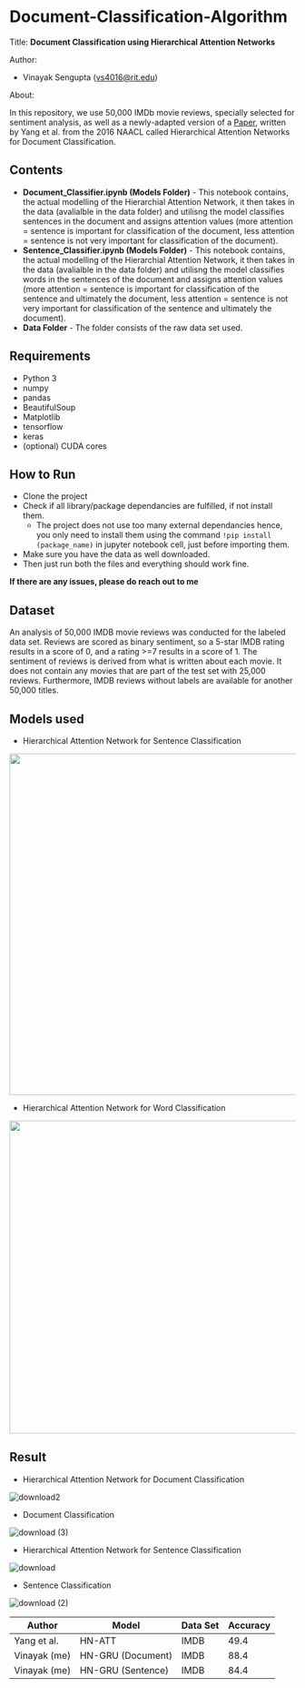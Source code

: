# Document-Classification-Algorithm

Title: **Document Classification using Hierarchical Attention Networks**

Author: 
* Vinayak Sengupta (vs4016@rit.edu)


About:

In this repository, we use 50,000 IMDb movie reviews, specially selected for sentiment analysis, as well as a newly-adapted version of a [Paper](https://www.cc.gatech.edu/~dyang888/docs/naacl16.pdf), written by Yang et al. from the 2016 NAACL called Hierarchical Attention Networks for Document Classification.

## Contents

* **Document_Classifier.ipynb (Models Folder)** - This notebook contains, the actual modelling of the Hierarchial Attention Network, it then takes in the data (avalialble in the data folder) and utilisng the model classifies sentences in the document and assigns attention values (more attention = sentence is important for classification of the document, less attention = sentence is not very important for classification of the document).
* **Sentence_Classifier.ipynb (Models Folder)** - This notebook contains, the actual modelling of the Hierarchial Attention Network, it then takes in the data (avalialble in the data folder) and utilisng the model classifies words in the sentences of the document and assigns attention values (more attention = sentence is important for classification of the sentence and ultimately the document, less attention = sentence is not very important for classification of the sentence and ultimately the document).
* **Data Folder** - The folder consists of the raw data set used.

## Requirements

* Python 3
* numpy
* pandas
* BeautifulSoup
* Matplotlib
* tensorflow
* keras
* (optional) CUDA cores

## How to Run
* Clone the project
* Check if all library/package dependancies are fulfilled, if not install them.
  * The project does not use too many external dependancies hence, you only need to install them using the command `!pip install (package_name)` in jupyter notebook cell, just before importing them. 
 * Make sure you have the data as well downloaded.
 * Then just run both the files and everything should work fine. 

**If there are any issues, please do reach out to me**

## Dataset

An analysis of 50,000 IMDB movie reviews was conducted for the labeled data set. Reviews are scored as binary sentiment, so a 5-star IMDB rating results in a score of 0, and a rating >=7 results in a score of 1. The sentiment of reviews is derived from what is written about each movie. It does not contain any movies that are part of the test set with 25,000 reviews. Furthermore, IMDB reviews without labels are available for another 50,000 titles.

## Models used
* Hierarchical Attention Network for Sentence Classification

<img height="600" src=https://user-images.githubusercontent.com/34100245/145495765-b46bc3ae-33e2-44ee-9556-73a1dcc36786.png />

* Hierarchical Attention Network for Word Classification

<img height="550" src=https://user-images.githubusercontent.com/34100245/145495832-395349bd-36b9-458a-84ff-727228b75f05.png />


## Result

* Hierarchical Attention Network for Document Classification

![download2](https://user-images.githubusercontent.com/34100245/145504812-d225823d-acf3-48cb-b5e3-9ab8cbb70563.png)

* Document Classification

![download (3)](https://user-images.githubusercontent.com/34100245/145504727-231fdf5e-d7be-4170-8ad8-d1f15fc66d80.png)


* Hierarchical Attention Network for Sentence Classification

![download](https://user-images.githubusercontent.com/34100245/145496222-f46d78fe-613e-49de-8dd9-e38779250444.png)

*  Sentence Classification

![download (2)](https://user-images.githubusercontent.com/34100245/145496426-fd09ff4d-072a-428c-9f20-53cb3a778dd3.png)

|Author | Model | Data Set | Accuracy |
|--- | --- | --- | --- |
|Yang et al. | HN-ATT | IMDB |49.4|
|Vinayak (me) | HN-GRU (Document) | IMDB |88.4  | 
|Vinayak (me) | HN-GRU (Sentence)  | IMDB |84.4 |

